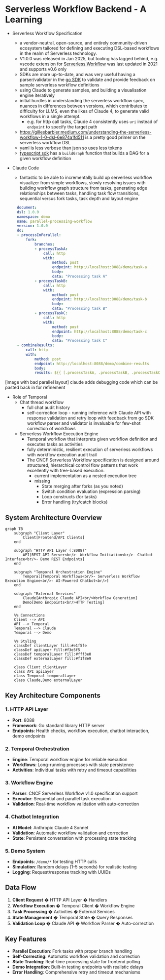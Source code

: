 # Serverless Workflow Backend - A Learning

- Serverless Workflow Specification
  - a vendor-neutral, open-source, and entirely community-driven ecosystem tailored for defining and executing DSL-based workflows in the realm of Serverless technology.
  - V1.0.0 was released in Jan 2025, but tooling has lagged behind, e.g. vscode extension for [Serverless Workflow](https://marketplace.visualstudio.com/items?itemName=serverlessworkflow.serverless-workflow-vscode-extension) was last updated in 2021 and supports v0.6 only
  - SDKs are more up-to-date, and was very useful having a parser/validator in the [go SDK](https://github.com/serverlessworkflow/sdk-go) to validate and provide feedback on sample serverless workflow definitions
  - using Claude to generate samples, and building a visualisation engine iteratively
  - initial hurdles in understanding the serverless workflow spec, nuances in differences between versions, which contributes to difficulty for LLMS, even the likes of Claude 4, to generate valid workflows in a single attempt.
    - e.g. for http call tasks, Claude 4 consistently uses `uri` instead of `endpoint` to specify the target path
  - https://gillesbarbier.medium.com/understanding-the-serverless-workflow-1-0-dsl-6e874a1fd511 is a pretty good primer on the serverless workflow DSL
  - yaml is less verbose than json so uses less tokens
  - [typescript sdk](https://store.epicgames.com/en-US/download) has a `buildGraph` function that builds a DAG for a given workflow definition

- Claude Code
  - fantastic to be able to incrementally build up serverless workflow visualizer from simple workflows, slowly resolving issues with building workflow graph structure from tasks, generating edge relationships between tasks, handling task flow transitions, sequential versus fork tasks, task depth and layout engine
  ```yaml
    document:
    dsl: 1.0.0
    namespace: demo
    name: parallel-processing-workflow
    version: 1.0.0
    do:
    - processInParallel:
        fork:
            branches:
            - processTaskA:
                call: http
                with:
                    method: post
                    endpoint: http://localhost:8088/demo/task-a
                    body:
                    data: "Processing task A"
            - processTaskB:
                call: http
                with:
                    method: post
                    endpoint: http://localhost:8088/demo/task-b
                    body:
                    data: "Processing task B"
            - processTaskC:
                call: http
                with:
                    method: post
                    endpoint: http://localhost:8088/demo/task-c
                    body:
                    data: "Processing task C"
    - combineResults:
        call: http
        with:
            method: post
            endpoint: http://localhost:8088/demo/combine-results
            body:
            results: ${{ [.processTaskA, .processTaskB, .processTaskC] }}
   ```

[image with bad parallel layout]
claude adds debugging code which can be pasted back in for refinement


- Role of Temporal
  - Chat thread workflow
    - full chat audit history
    - self-correction loop - running inference with Claude API with response validation and retry loop with feedback from go SDK workflow parser and validator is invaluable for few-shot correction of workflows
  - Serverless Workflow Execution Engine
    - Temporal workflow that interprets given workflow definition and executes tasks as activities
    - fully deterministic, resilient execution of serverless workflows with workflow execution audit trail
    - The CNCF Serverless Workflow specification is designed around structured, hierarchical control flow patterns that work excellently with tree-based execution.
      - current implementation as a nested execution tree
      - missing 
        - State merging after forks (as you noted)
        - Switch condition evaluation (expression parsing)
        - Loop constructs (for tasks)
        - Error handling (try/catch blocks)
    

## System Architecture Overview

```mermaid
graph TB
    subgraph "Client Layer"
        Client[Frontend/API Clients]
    end
    
    subgraph "HTTP API Layer (:8088)"
        API[REST API Server<br/>- Workflow Initiation<br/>- Chatbot Interface<br/>- Demo REST Endpoints]
    end
    
    subgraph "Temporal Orchestration Engine"
        Temporal[Temporal Workflows<br/>- Serverless Workflow Execution Engine<br/>- AI-Powered Chatbot<br/>]
    end
    
    subgraph "External Services"
        Claude[Anthropic Claude API<br/>Workflow Generation]
        Demo[Demo Endpoints<br/>HTTP Testing]
    end
    
    %% Connections
    Client --> API
    API --> Temporal
    Temporal --> Claude
    Temporal --> Demo
    
    %% Styling
    classDef clientLayer fill:#e1f5fe
    classDef apiLayer fill:#f3e5f5
    classDef temporalLayer fill:#fff3e0
    classDef externalLayer fill:#f1f8e9
    
    class Client clientLayer
    class API apiLayer
    class Temporal temporalLayer
    class Claude,Demo externalLayer
```

## Key Architecture Components

### 1. **HTTP API Layer**
- **Port**: 8088
- **Framework**: Go standard library HTTP server
- **Endpoints**: Health checks, workflow execution, chatbot interaction, demo endpoints

### 2. **Temporal Orchestration**
- **Engine**: Temporal workflow engine for reliable execution
- **Workflows**: Long-running processes with state persistence
- **Activities**: Individual tasks with retry and timeout capabilities

### 3. **Workflow Engine**
- **Parser**: CNCF Serverless Workflow v1.0 specification support
- **Executor**: Sequential and parallel task execution
- **Validation**: Real-time workflow validation with auto-correction

### 4. **Chatbot Integration**
- **AI Model**: Anthropic Claude 4 Sonnet
- **Validation**: Automatic workflow validation and correction
- **State**: Persistent conversation with processing state tracking

### 5. **Demo System**
- **Endpoints**: `/demo/*` for testing HTTP calls
- **Simulation**: Random delays (1-5 seconds) for realistic testing
- **Logging**: Request/response tracking with UUIDs

## Data Flow

1. **Client Request** � HTTP API Layer � Handlers
2. **Workflow Execution** � Temporal Client � Workflow Engine
3. **Task Processing** � Activities � External Services
4. **State Management** � Temporal State � Query Responses
5. **Validation Loop** � Claude API � Workflow Parser � Auto-correction

## Key Features

- **Parallel Execution**: Fork tasks with proper branch handling
- **Self-Correcting**: Automatic workflow validation and correction
- **State Tracking**: Real-time processing state for frontend polling
- **Demo Integration**: Built-in testing endpoints with realistic delays
- **Error Handling**: Comprehensive retry and timeout mechanisms